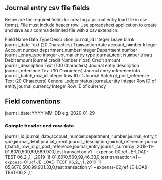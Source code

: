## Journal entry csv file fields

Below are the required fields for creating a journal entry load file
in csv format. File must include header row. Use spreadsheet application
to create and save as a comma delimited file with a csv extension.

Field Name              Data Type                      Description
journal_id              Integer                        Leave blank
journal_date            Text (20 Characters)           Transaction date
account_number          Integer                        Account number
department_number       Integer                        Department number
journal_entry_type      Integer                        Journal entry type
journal_debit           Number (float)                 Debit amount
journal_credit          Number (float)                 Credit amount
journal_description     Text (100 Characters)          Journal entry description
journal_reference       Text (30 Characters)           Journal entry reference info
journal_batch_row_id    Integer                        Row ID of Journal Batch
gl_post_reference       Text (20 Characters)           General Ledger status
journal_entity          Integer                        Row ID of entity
journal_currency        Integer                        Row ID of currency


## Field conventions
journal_date:          YYYY-MM-DD  e.g. 2020-01-29


### Sample header and row data

journal_id,journal_date,account_number,department_number,journal_entry_type,journal_debit,journal_credit,journal_description,journal_reference,journal_batch_row_id,gl_post_reference,journal_entity,journal_currency
,2019-11-01,6070,500,99,589.97,0,test transaction v1 – expense-00,ref JE-LOAD-TEST-06,2,,1,1
,2019-11-01,6070,500,99,46.33,0,test transaction v1 – expense-01,ref JE-LOAD-TEST-06,2,,1,1
,2019-11-05,6070,500,99,901.33,0,test transaction v1 – expense-02,ref JE-LOAD-TEST-06,2,,1,1